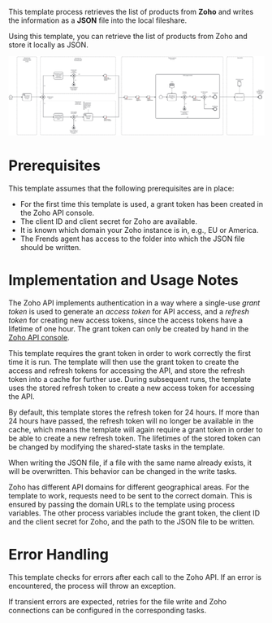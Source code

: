 This template process retrieves the list of products from **Zoho** and writes the information as a **JSON** file into the local fileshare.

Using this template, you can retrieve the list of products from Zoho and store it locally as JSON.

![Template](assets/Zoho-CRM-to-JSON-Products.svg)

# Prerequisites

This template assumes that the following prerequisites are in place:

- For the first time this template is used, a grant token has been created in the Zoho API console.
- The client ID and client secret for Zoho are available.
- It is known which domain your Zoho instance is in, e.g., EU or America.
- The Frends agent has access to the folder into which the JSON file should be written.

# Implementation and Usage Notes

The Zoho API implements authentication in a way where a single-use _grant token_ is used to generate an _access token_ for API access, and a _refresh token_ for creating new access tokens, since the access tokens have a lifetime of one hour. The grant token can only be created by hand in the [Zoho API console](https://api-console.zoho.com/).

This template requires the grant token in order to work correctly the first time it is run. The template will then use the grant token to create the access and refresh tokens for accessing the API, and store the refresh token into a cache for further use. During subsequent runs, the template uses the stored refresh token to create a new access token for accessing the API.

By default, this template stores the refresh token for 24 hours. If more than 24 hours have passed, the refresh token will no longer be available in the cache, which means the template will again require a grant token in order to be able to create a new refresh token. The lifetimes of the stored token can be changed by modifying the shared-state tasks in the template.

When writing the JSON file, if a file with the same name already exists, it will be overwritten. This behavior can be changed in the write tasks.

Zoho has different API domains for different geographical areas. For the template to work, requests need to be sent to the correct domain. This is ensured by passing the domain URLs to the template using process variables. The other process variables include the grant token, the client ID and the client secret for Zoho, and the path to the JSON file to be written.

# Error Handling

This template checks for errors after each call to the Zoho API. If an error is encountered, the process will throw an exception.

If transient errors are expected, retries for the file write and Zoho connections can be configured in the corresponding tasks.